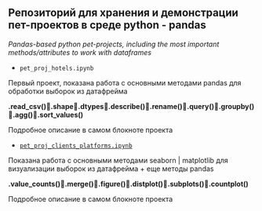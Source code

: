 ## Репозиторий для хранения и демонстрации пет-проектов в среде python - pandas
*Pandas-based python pet-projects, including the most important methods/attributes to work with dataframes*
- `pet_proj_hotels.ipynb` 

Первый проект, показана работа с основными методами pandas для обработки выборок из датафрейма 

**.read_csv()🦎.shape🦎.dtypes🦎.describe()🦎.rename()🦎.query()🦎.groupby()🦎.agg()🦎.sort_values()**

Подробное описание в самом блокноте проекта

- [`pet_proj_clients_platforms.ipynb`](https://github.com/knyazzzzz/pet-projects-db-pandas/blob/main/pet_proj_clients_platforms.ipynb) 

Показана работа с основными методами seaborn | matplotlib для визуализации выборок из датафрейма + еще методы pandas

**.value_counts()🦎.merge()🦎.figure()🦎.distplot()🦎.subplots()🦎.countplot()**

Подробное описание в самом блокноте проекта
